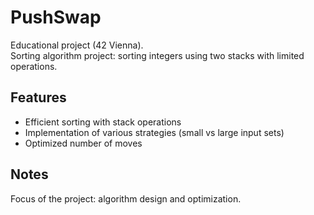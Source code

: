 # PushSwap

Educational project (42 Vienna).  
Sorting algorithm project: sorting integers using two stacks with limited operations.

## Features
- Efficient sorting with stack operations  
- Implementation of various strategies (small vs large input sets)  
- Optimized number of moves  

## Notes
Focus of the project: algorithm design and optimization.
